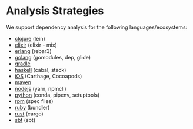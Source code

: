 # Analysis Strategies

We support dependency analysis for the following languages/ecosystems:

- [clojure](strategies/golang.md) (lein)
- [elixir](strategies/elixir.md) (elixir - mix)
- [erlang](strategies/erlang.md) (rebar3)
- [golang](strategies/golang.md) (gomodules, dep, glide)
- [gradle](strategies/gradle.md)
- [haskell](strategies/haskell.md) (cabal, stack)
- [iOS](strategies/ios.md) (Carthage, Cocoapods)
- [maven](strategies/maven.md)
- [nodejs](strategies/nodejs.md) (yarn, npmcli)
- [python](strategies/python.md) (conda, pipenv, setuptools)
- [rpm](strategies/rpm.md) (spec files)
- [ruby](strategies/ruby.md) (bundler)
- [rust](strategies/rust.md) (cargo)
- [sbt](strategies/sbt.md) (sbt)
